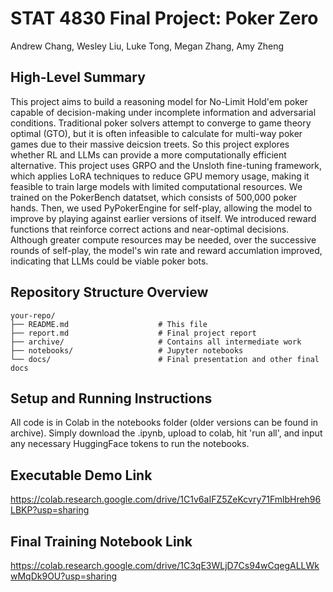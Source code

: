 # STAT 4830 Final Project: Poker Zero
Andrew Chang, Wesley Liu, Luke Tong, Megan Zhang, Amy Zheng

## High-Level Summary
This project aims to build a reasoning model for No-Limit Hold'em poker capable of decision-making under incomplete information and adversarial conditions. Traditional poker solvers attempt to converge to game theory optimal (GTO), but it is often infeasible to calculate for multi-way poker games due to their massive deicsion treets. So this project explores whether RL and LLMs can provide a more computationally efficient alternative. This project uses GRPO and the Unsloth fine-tuning framework, which applies LoRA techniques to reduce GPU memory usage, making it feasible to train large models with limited computational resources. We trained on the PokerBench datatset, which consists of 500,000 poker hands. Then, we used PyPokerEngine for self-play, allowing the model to improve by playing against earlier versions of itself. We introduced reward functions that reinforce correct actions and near-optimal decisions. Although greater compute resources may be needed, over the successive rounds of self-play, the model's win rate and reward accumlation improved, indicating that LLMs could be viable poker bots. 

## Repository Structure Overview
```
your-repo/
├── README.md                    # This file
├── report.md                    # Final project report
├── archive/                     # Contains all intermediate work
├── notebooks/                   # Jupyter notebooks
└── docs/                        # Final presentation and other final docs
```

## Setup and Running Instructions
All code is in Colab in the notebooks folder (older versions can be found in archive). Simply download the .ipynb, upload to colab, hit 'run all', and input any necessary HuggingFace tokens to run the notebooks.

## Executable Demo Link
https://colab.research.google.com/drive/1C1v6aIFZ5ZeKcvry71FmlbHreh96LBKP?usp=sharing 

## Final Training Notebook Link
https://colab.research.google.com/drive/1C3qE3WLjD7Cs94wCqegALLWkwMqDk9OU?usp=sharing
